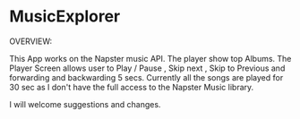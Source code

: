 # MusicExplorer
OVERVIEW: 

This App works on the Napster music API. The player show top Albums. The Player Screen allows user to Play / Pause , Skip next , Skip to Previous and forwarding and backwarding 5 secs.
Currently all the songs are played for 30 sec as I don't have the full access to the Napster Music library.


I will welcome suggestions and changes. 


